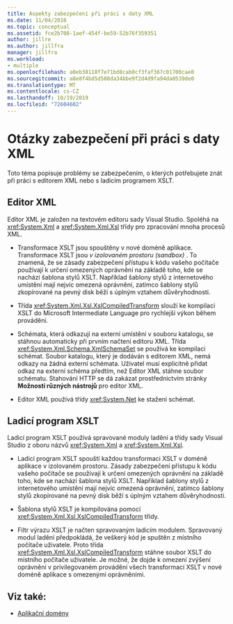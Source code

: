 ```yaml
---
title: Aspekty zabezpečení při práci s daty XML
ms.date: 11/04/2016
ms.topic: conceptual
ms.assetid: fce2b708-1aef-454f-be59-52b76f359351
author: jillre
ms.author: jillfra
manager: jillfra
ms.workload:
- multiple
ms.openlocfilehash: a0eb38118f7e71bd8cab0cf3faf367c01700cae0
ms.sourcegitcommit: a8e8f4bd5d508da34bbe9f2d4d9fa94da0539de0
ms.translationtype: MT
ms.contentlocale: cs-CZ
ms.lasthandoff: 10/19/2019
ms.locfileid: "72604602"
---
```

# <a name="security-considerations-when-working-with-xml-data"></a>Otázky zabezpečení při práci s daty XML

Toto téma popisuje problémy se zabezpečením, o kterých potřebujete znát při práci s editorem XML nebo s ladicím programem XSLT.

## <a name="xml-editor"></a>Editor XML

Editor XML je založen na textovém editoru sady Visual Studio. Spoléhá na <xref:System.Xml> a <xref:System.Xml.Xsl> třídy pro zpracování mnoha procesů XML.

- Transformace XSLT jsou spouštěny v nové doméně aplikace. Transformace XSLT jsou *v izolovaném prostoru (sandbox)* . To znamená, že se zásady zabezpečení přístupu k kódu vašeho počítače používají k určení omezených oprávnění na základě toho, kde se nachází šablona stylů XSLT. Například šablony stylů z internetového umístění mají nejvíc omezená oprávnění, zatímco šablony stylů zkopírované na pevný disk běží s úplným vztahem důvěryhodnosti.

- Třída <xref:System.Xml.Xsl.XslCompiledTransform> slouží ke kompilaci XSLT do Microsoft Intermediate Language pro rychlejší výkon během provádění.

- Schémata, která odkazují na externí umístění v souboru katalogu, se stáhnou automaticky při prvním načtení editoru XML. Třída <xref:System.Xml.Schema.XmlSchemaSet> se používá ke kompilaci schémat. Soubor katalogu, který je dodáván s editorem XML, nemá odkazy na žádná externí schémata. Uživatel musí explicitně přidat odkaz na externí schéma předtím, než Editor XML stáhne soubor schématu. Stahování HTTP se dá zakázat prostřednictvím stránky **Možnosti různých nástrojů** pro editor XML.

- Editor XML používá třídy <xref:System.Net> ke stažení schémat.

## <a name="xslt-debugger"></a>Ladicí program XSLT

Ladicí program XSLT používá spravované moduly ladění a třídy sady Visual Studio z oboru názvů <xref:System.Xml> a <xref:System.Xml.Xsl>.

- Ladicí program XSLT spouští každou transformaci XSLT v doméně aplikace v izolovaném prostoru. Zásady zabezpečení přístupu k kódu vašeho počítače se používají k určení omezených oprávnění na základě toho, kde se nachází šablona stylů XSLT. Například šablony stylů z internetového umístění mají nejvíc omezená oprávnění, zatímco šablony stylů zkopírované na pevný disk běží s úplným vztahem důvěryhodnosti.

- Šablona stylů XSLT je kompilována pomocí <xref:System.Xml.Xsl.XslCompiledTransform> třídy.

- Filtr výrazu XSLT je načten spravovaným ladicím modulem. Spravovaný modul ladění předpokládá, že veškerý kód je spuštěn z místního počítače uživatele. Proto třída <xref:System.Xml.Xsl.XslCompiledTransform> stáhne soubor XSLT do místního počítače uživatele. Je možné, že dojde k omezení zvýšení oprávnění v privilegovaném provádění všech transformací XSLT v nové doméně aplikace s omezenými oprávněními.

## <a name="see-also"></a>Viz také:

- [Aplikační domény](/dotnet/framework/app-domains/application-domains)